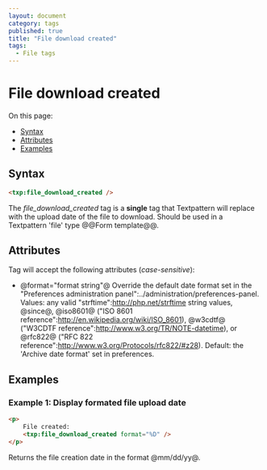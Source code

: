 ```yaml
---
layout: document
category: tags
published: true
title: "File download created"
tags:
  - File tags
---
```


# File download created

On this page:

* [Syntax](#user-content-syntax)
* [Attributes](#user-content-attributes)
* [Examples](#user-content-examples)

## Syntax

```html
<txp:file_download_created />
```

The *file_download_created* tag is a __single__ tag that Textpattern will replace with the upload date of the file to download. Should be used in a Textpattern 'file' type @@Form template@@.

## Attributes

Tag will accept the following attributes (*case-sensitive*):

* @format="format string"@
Override the default date format set in the "Preferences administration panel":../administration/preferences-panel.
Values: any valid "strftime":http://php.net/strftime string values, @since@, @iso8601@ ("ISO 8601 reference":http://en.wikipedia.org/wiki/ISO_8601), @w3cdtf@ ("W3CDTF reference":http://www.w3.org/TR/NOTE-datetime), or @rfc822@ ("RFC 822 reference":http://www.w3.org/Protocols/rfc822/#z28).
Default: the 'Archive date format' set in preferences.

## Examples

### Example 1: Display formated file upload date

```html
<p>
    File created:
    <txp:file_download_created format="%D" />
</p>
```

Returns the file creation date in the format @mm/dd/yy@.
